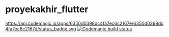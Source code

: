 # proyekakhir_flutter

https://api.codemagic.io/apps/6350d0398dc4fa7ec6c2167e/6350d0398dc4fa7ec6c2167d/status_badge.svg
[![Codemagic build status](https://api.codemagic.io/apps/6350d0398dc4fa7ec6c2167e/6350d0398dc4fa7ec6c2167d/status_badge.svg)](https://codemagic.io/apps/6350d0398dc4fa7ec6c2167e/6350d0398dc4fa7ec6c2167d/latest_build)
